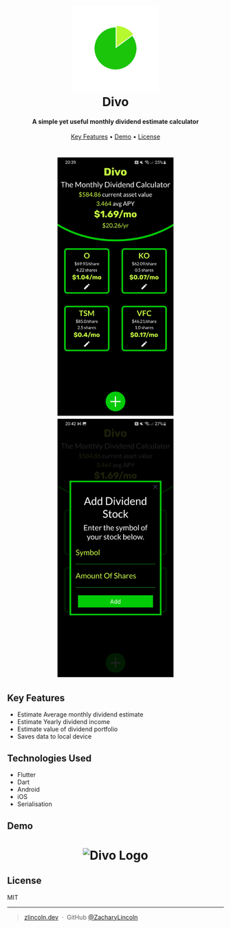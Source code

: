 <h1 align="center">
  <br>
  <img src="readme_assets/logo.png" alt="Divo Logo" width="200">
  <br>
  Divo
  <br>
</h1>

<h4 align="center" id="desc">A simple yet useful monthly dividend estimate calculator</h4>

<p align="center">
  <a href="#key-features">Key Features</a> •
  <a href="#demo">Demo</a> •
  <a href="#license">License</a>
</p>

<h1 align="center">
<img src="readme_assets/screenshot.jpg" alt="Divo Logo" height="600">
<img src="readme_assets/screenshot2.jpg" alt="Divo Logo" height="600">
</h1>

## Key Features
* Estimate Average monthly dividend estimate
* Estimate Yearly dividend income
* Estimate value of dividend portfolio
* Saves data to local device




## Technologies Used

* Flutter
* Dart
* Android
* iOS
* Serialisation

## Demo

<h1 align="center">
<img src="readme_assets/demo.gif" alt="Divo Logo" height="600">

</h1>

## License

MIT

---
> [zlincoln.dev](https://www.zlincoln.dev) &nbsp;&middot;&nbsp;
> GitHub [@ZacharyLincoln](https://github.com/ZacharyLincoln)

